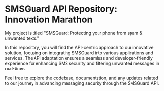 # SMSGuard API Repository: Innovation Marathon

My project is titled "SMSGuard: Protecting your phone from spam & unwanted texts."

In this repository, you will find the API-centric approach to our innovative solution, focusing on integrating SMSGuard into various applications and services. The API adaptation ensures a seamless and developer-friendly experience for enhancing SMS security and filtering unwanted messages in real-time.

Feel free to explore the codebase, documentation, and any updates related to our journey in advancing messaging security through the SMSGuard API.





